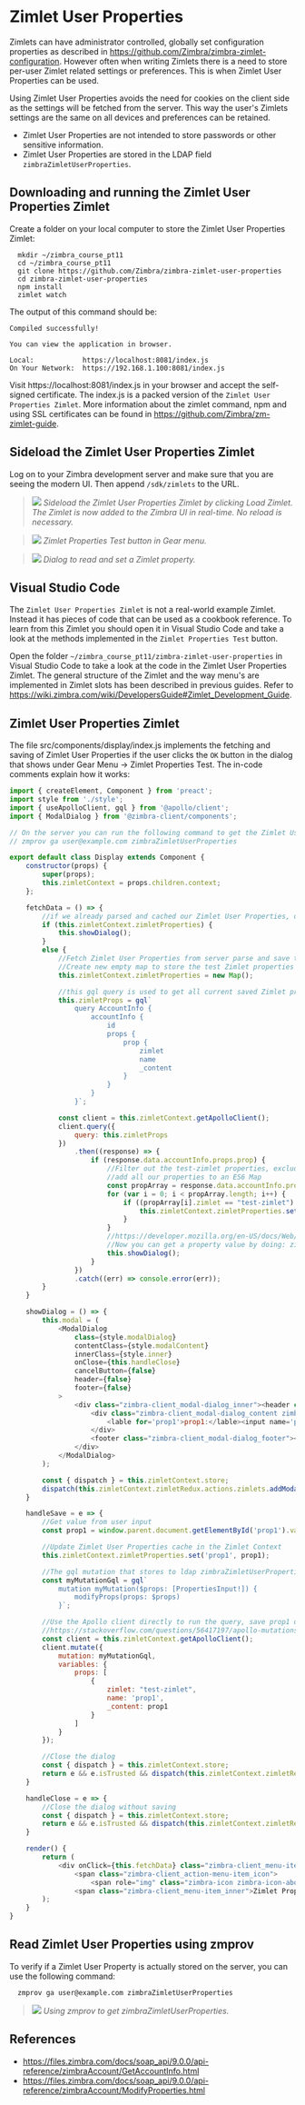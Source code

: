 # Zimlet User Properties

Zimlets can have administrator controlled, globally set configuration properties as described in https://github.com/Zimbra/zimbra-zimlet-configuration. However often when writing Zimlets there is a need to store per-user Zimlet related settings or preferences. This is when Zimlet User Properties can be used.

Using Zimlet User Properties avoids the need for cookies on the client side as the settings will be fetched from the server. This way the user's Zimlets settings are the same on all devices and preferences can be retained.

- Zimlet User Properties are not intended to store passwords or other sensitive information.
- Zimlet User Properties are stored in the LDAP field `zimbraZimletUserProperties`.

## Downloading and running the Zimlet User Properties Zimlet

Create a folder on your local computer to store the Zimlet User Properties Zimlet:

      mkdir ~/zimbra_course_pt11
      cd ~/zimbra_course_pt11
      git clone https://github.com/Zimbra/zimbra-zimlet-user-properties
      cd zimbra-zimlet-user-properties
      npm install
      zimlet watch

The output of this command should be:

```
Compiled successfully!

You can view the application in browser.

Local:            https://localhost:8081/index.js
On Your Network:  https://192.168.1.100:8081/index.js
```

Visit https://localhost:8081/index.js in your browser and accept the self-signed certificate. The index.js is a packed version of the `Zimlet User Properties Zimlet`. More information about the zimlet command, npm and using SSL certificates can be found in https://github.com/Zimbra/zm-zimlet-guide. 

## Sideload the Zimlet User Properties Zimlet

Log on to your Zimbra development server and make sure that you are seeing the modern UI. Then append `/sdk/zimlets` to the URL.

> ![](screenshots/03-Sideload.png)
*Sideload the Zimlet User Properties Zimlet by clicking Load Zimlet. The Zimlet is now added to the Zimbra UI in real-time. No reload is necessary.*

> ![](screenshots/11-1menu.png)
*Zimlet Properties Test button in Gear menu.*

> ![](screenshots/11-2dialog.png)
*Dialog to read and set a Zimlet property.*

## Visual Studio Code

The `Zimlet User Properties Zimlet` is not a real-world example Zimlet. Instead it has pieces of code that can be used as a cookbook reference. To learn from this Zimlet you should open it in Visual Studio Code and take a look at the methods implemented in the `Zimlet Properties Test` button.


Open the folder `~/zimbra_course_pt11/zimbra-zimlet-user-properties` in Visual Studio Code to take a look at the code in the Zimlet User Properties Zimlet. The general structure of the Zimlet and the way menu's are implemented in Zimlet slots has been described in previous guides. Refer to https://wiki.zimbra.com/wiki/DevelopersGuide#Zimlet_Development_Guide.

## Zimlet User Properties Zimlet

The file src/components/display/index.js implements the fetching and saving of Zimlet User Properties if the user clicks the `OK` button in the dialog that shows under Gear Menu -> Zimlet Properties Test. The in-code comments explain how it works:

```javascript
import { createElement, Component } from 'preact';
import style from './style';
import { useApolloClient, gql } from '@apollo/client';
import { ModalDialog } from '@zimbra-client/components';

// On the server you can run the following command to get the Zimlet User Properties:
// zmprov ga user@example.com zimbraZimletUserProperties

export default class Display extends Component {
    constructor(props) {
        super(props);
        this.zimletContext = props.children.context;
    };

    fetchData = () => {
        //if we already parsed and cached our Zimlet User Properties, display them
        if (this.zimletContext.zimletProperties) {
            this.showDialog();
        }
        else {
            //Fetch Zimlet User Properties from server parse and save them to Zimlet context
            //Create new empty map to store the test Zimlet properties
            this.zimletContext.zimletProperties = new Map();

            //this gql query is used to get all current saved Zimlet properties for all Zimlets for the current user from the server
            this.zimletProps = gql`
                query AccountInfo {
                    accountInfo {
                        id
                        props {
                            prop {
                                zimlet
                                name
                                _content
                            }
                        }
                    } 
                }`;

            const client = this.zimletContext.getApolloClient();
            client.query({
                query: this.zimletProps
            })
                .then((response) => {
                    if (response.data.accountInfo.props.prop) {
                        //Filter out the test-zimlet properties, excluding all other Zimlets
                        //add all our properties to an ES6 Map
                        const propArray = response.data.accountInfo.props.prop;
                        for (var i = 0; i < propArray.length; i++) {
                            if ((propArray[i].zimlet == "test-zimlet") && (propArray[i].__typename == "Prop")) {
                                this.zimletContext.zimletProperties.set(propArray[i].name, propArray[i]._content);
                            }
                        }
                        //https://developer.mozilla.org/en-US/docs/Web/JavaScript/Reference/Global_Objects/Map
                        //Now you can get a property value by doing: zimletProperties.get('name-of-property')
                        this.showDialog();
                    }
                })
                .catch((err) => console.error(err));
        }
    }

    showDialog = () => {
        this.modal = (
            <ModalDialog
                class={style.modalDialog}
                contentClass={style.modalContent}
                innerClass={style.inner}
                onClose={this.handleClose}
                cancelButton={false}
                header={false}
                footer={false}
            >
                <div class="zimbra-client_modal-dialog_inner"><header class="zimbra-client_modal-dialog_header"><h2>Test Zimlet Properties</h2><button onClick={this.handleClose} aria-label="Close" class="zimbra-client_close-button_close zimbra-client_modal-dialog_actionButton"><span role="img" class="zimbra-icon zimbra-icon-close blocks_icon_md"></span></button></header>
                    <div class="zimbra-client_modal-dialog_content zimbra-client_language-modal_languageModalContent">
                        <lable for='prop1'>prop1:</lable><input name='prop1' id='prop1' value={this.zimletContext.zimletProperties.get('prop1') || null}></input>
                    </div>
                    <footer class="zimbra-client_modal-dialog_footer"><button type="button" onClick={this.handleSave} class="blocks_button_button blocks_button_regular">OK</button></footer>
                </div>
            </ModalDialog>
        );

        const { dispatch } = this.zimletContext.store;
        dispatch(this.zimletContext.zimletRedux.actions.zimlets.addModal({ id: 'addEventModal', modal: this.modal }));
    }

    handleSave = e => {
        //Get value from user input
        const prop1 = window.parent.document.getElementById('prop1').value;

        //Update Zimlet User Properties cache in the Zimlet Context 
        this.zimletContext.zimletProperties.set('prop1', prop1);

        //The gql mutation that stores to ldap zimbraZimletUserProperties on the server
        const myMutationGql = gql`
            mutation myMutation($props: [PropertiesInput!]) {
                modifyProps(props: $props)
            }`;

        //Use the Apollo client directly to run the query, save prop1 on the server
        //https://stackoverflow.com/questions/56417197/apollo-mutations-without-react-mutation-component
        const client = this.zimletContext.getApolloClient();
        client.mutate({
            mutation: myMutationGql,
            variables: {
                props: [
                    {
                        zimlet: "test-zimlet",
                        name: 'prop1',
                        _content: prop1
                    }
                ]
            }
        });

        //Close the dialog
        const { dispatch } = this.zimletContext.store;
        return e && e.isTrusted && dispatch(this.zimletContext.zimletRedux.actions.zimlets.addModal({ id: 'addEventModal' }));
    }

    handleClose = e => {
        //Close the dialog without saving
        const { dispatch } = this.zimletContext.store;
        return e && e.isTrusted && dispatch(this.zimletContext.zimletRedux.actions.zimlets.addModal({ id: 'addEventModal' }));
    }

    render() {
        return (
            <div onClick={this.fetchData} class="zimbra-client_menu-item_navItem zimbra-client_action-menu-item_item">
                <span class="zimbra-client_action-menu-item_icon">
                    <span role="img" class="zimbra-icon zimbra-icon-about blocks_icon_md"></span></span>
                <span class="zimbra-client_menu-item_inner">Zimlet Properties Test</span></div>
        );
    }
}
```

## Read Zimlet User Properties using zmprov

To verify if a Zimlet User Property is actually stored on the server, you can use the following command:

      zmprov ga user@example.com zimbraZimletUserProperties

> ![](screenshots/11-3-cli.png)
*Using zmprov to get zimbraZimletUserProperties.*

## References

- https://files.zimbra.com/docs/soap_api/9.0.0/api-reference/zimbraAccount/GetAccountInfo.html
- https://files.zimbra.com/docs/soap_api/9.0.0/api-reference/zimbraAccount/ModifyProperties.html
 
